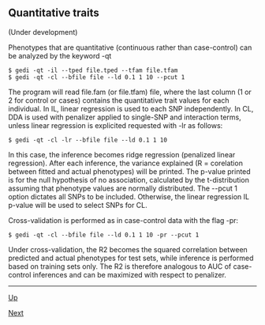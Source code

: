 ## Quantitative traits

(Under development)

Phenotypes that are quantitative (continuous rather than case-control) can be analyzed by the keyword -qt

    $ gedi -qt -il --tped file.tped --tfam file.tfam
    $ gedi -qt -cl --bfile file --ld 0.1 1 10 --pcut 1
  
The program will read file.fam (or file.tfam) file, where the last column (1 or 2 for control or cases) contains the quantitative trait values for each individual. In IL, linear regression is used to each SNP independently. In CL, DDA is used with penalizer applied to single-SNP and interaction terms, unless linear regression is explicited requested with -lr as follows:

    $ gedi -qt -cl -lr --bfile file --ld 0.1 1 10
    
In this case, the inference becomes ridge regression (penalized linear regression). After each inference, the variance explained (R = corelation between fitted and actual phenotypes) will be printed. The p-value printed is for the null hypothesis of no association, calculated by the t-distribution assuming that phenotype values are normally distributed. The --pcut 1 option dictates all SNPs to be included. Otherwise, the linear regression IL p-value will be used to select SNPs for CL.

Cross-validation is performed as in case-control data with the flag -pr:
        
    $ gedi -qt -cl --bfile file --ld 0.1 1 10 -pr --pcut 1
    
Under cross-validation, the R2 becomes the squared correlation between predicted and actual phenotypes for test sets, while inference is performed based on training sets only. The R2 is therefore analogous to AUC of case-control inferences and can be maximized with respect to penalizer.
    
    

***
[Up](README.md)

[Next](limit.md)
